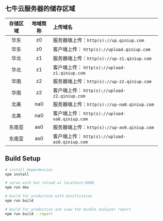 ## 七牛云服务器的储存区域

|存储区域|地域简称|上传域名|
| :--: | :--: | :---- |
|华东|z0|服务器端上传：`http(s)://up.qiniup.com`|
|华东|z0|客户端上传： `http(s)://upload.qiniup.com`|
|华北|z1|服务器端上传：`http(s)://up-z1.qiniup.com`|
|华北|z1|客户端上传： `http(s)://upload-z1.qiniup.com`|
|华南|z2|服务器端上传：`http(s)://up-z2.qiniup.com`|
|华南|z2|客户端上传： `http(s)://upload-z2.qiniup.com`|
|北美|na0|服务器端上传：`http(s)://up-na0.qiniup.com`|
|北美|na0|客户端上传： `http(s)://upload-na0.qiniup.com`|
|东南亚|as0|服务器端上传：`http(s)://up-as0.qiniup.com`|
|东南亚|as0|客户端上传： `http(s)://upload-as0.qiniup.com`|

## Build Setup

``` bash
# install dependencies
npm install

# serve with hot reload at localhost:8080
npm run dev

# build for production with minification
npm run build

# build for production and view the bundle analyzer report
npm run build --report

```